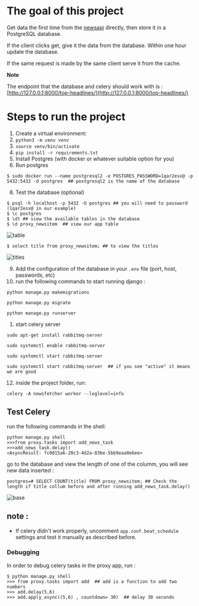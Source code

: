# The goal of this project

Get data the first time from the [newsapi](https://newsapi.org) directly, then store it in a PostgreSQL database.

If the client clicks get, give it the data from the database.
Within one hour update the database.

If the same request is made by the same client serve it from the cache.
	
**Note**

The endpoint that the database and celery should work with is : [http://127.0.0.1:8000/top-headlines/](http://127.0.0.1:8000/top-headlines/)

# Steps to run the project

1. Create a virtual environment:
2. ```python3 -m venv venv```
4. ```source venv/bin/activate```
5. ```pip install -r requirements.txt```
6. Install Postgres (with docker or whatever suitable option for you)
7. Run postgres
```shell
$ sudo docker run --name postgresql2 -e POSTGRES_PASSWORD=1qar2esx@ -p 5432:5432 -d postgres  ## postgresql2 is the name of the database
```
8. Test the database (optional)
```shell
$ psql -h localhost -p 5432 -U postgres ## you will need to password (1qar2esx@ in our example)
$ \c postgres 
$ \dt ## view the available tables in the database
$ \d proxy_newsitem  ## view our app table
```

![table](https://github.com/nouaim/newsfetcher/assets/29921701/2b34f183-21af-4b87-8a0c-c005ebffffd5)


```shell
$ select title from proxy_newsitem; ## to view the titles
```

![titles](https://github.com/nouaim/newsfetcher/assets/29921701/a973d82a-9df2-4e4d-ae44-7c2a551c03d4)


9. Add the configuration of the database in your ```.env``` file (port, host, passwords, etc)
10. run the following commands to start running django :

```shell
python manage.py makemigrations

python manage.py migrate

python manage.py runserver
```
1.  start celery server
```shell
sudo apt-get install rabbitmq-server

sudo systemctl enable rabbitmq-server

sudo systemctl start rabbitmq-server

sudo systemctl start rabbitmq-server  ## if you see "active" it means we are good
```
12. inside the project folder, run:
```shell
celery -A newsfetcher worker --loglevel=info
```


## Test Celery

run the following commands in the shell:

```shell
python manage.py shell
>>>from proxy.tasks import add_news_task
>>>add_news_task.delay() 
<AsyncResult: fc0815a6-20c3-4d2a-83be-5bb9eaa0e6ee>
```

go to the database and view the length of one of the columm, you will see new data inserted :
```shell
postgres=# SELECT COUNT(title) FROM proxy_newsitem; ## Check the length if title collum before and after running add_news_task.delay() 
```

![base](https://github.com/nouaim/newsfetcher/assets/29921701/62ac59c3-252f-4cd9-b18e-c43e9e308c21)



## note :

- If celery didn't work properly, uncomment ```app.conf.beat_schedule``` settings and test it manually as described before.

### Debugging

In order to debug celery tasks in the proxy app, run :

```shell
$ python manage.py shell
>>> from proxy.tasks import add  ## add is a function to add two numbers
>>> add.delay(5,6)
>>> add.apply_async((5,6) , countdown= 30)  ## delay 30 seconds
```
